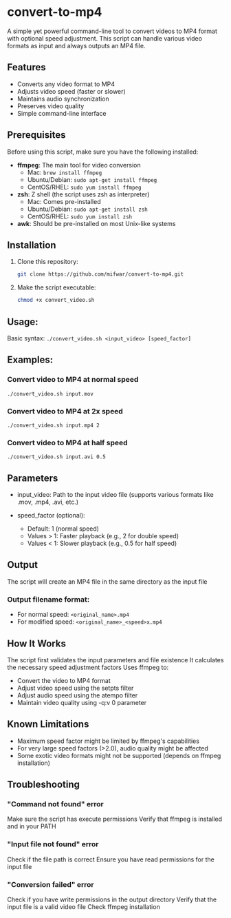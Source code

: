# convert-to-mp4
A simple yet powerful command-line tool to convert videos to MP4 format with optional speed adjustment. This script can handle various video formats as input and always outputs an MP4 file.

## Features

- Converts any video format to MP4
- Adjusts video speed (faster or slower)
- Maintains audio synchronization
- Preserves video quality
- Simple command-line interface

## Prerequisites

Before using this script, make sure you have the following installed:

- **ffmpeg**: The main tool for video conversion
  - Mac: `brew install ffmpeg`
  - Ubuntu/Debian: `sudo apt-get install ffmpeg`
  - CentOS/RHEL: `sudo yum install ffmpeg`
- **zsh**: Z shell (the script uses zsh as interpreter)
  - Mac: Comes pre-installed
  - Ubuntu/Debian: `sudo apt-get install zsh`
  - CentOS/RHEL: `sudo yum install zsh`
- **awk**: Should be pre-installed on most Unix-like systems

## Installation

1. Clone this repository:
   ```bash
   git clone https://github.com/mifwar/convert-to-mp4.git 
   ```

2. Make the script executable:
   ```bash
   chmod +x convert_video.sh
   ```
## Usage: 
Basic syntax: `./convert_video.sh <input_video> [speed_factor]`

## Examples:
### Convert video to MP4 at normal speed
`./convert_video.sh input.mov`

### Convert video to MP4 at 2x speed
`./convert_video.sh input.mp4 2`

### Convert video to MP4 at half speed
`./convert_video.sh input.avi 0.5`

## Parameters
- input_video: Path to the input video file (supports various formats like .mov, .mp4, .avi, etc.)
- speed_factor (optional):

  - Default: 1 (normal speed)
  - Values > 1: Faster playback (e.g., 2 for double speed)
  - Values < 1: Slower playback (e.g., 0.5 for half speed)



## Output
The script will create an MP4 file in the same directory as the input file

### Output filename format:

- For normal speed: `<original_name>.mp4`
- For modified speed: `<original_name>_<speed>x.mp4`


## How It Works
The script first validates the input parameters and file existence
It calculates the necessary speed adjustment factors
Uses ffmpeg to:

- Convert the video to MP4 format
- Adjust video speed using the setpts filter
- Adjust audio speed using the atempo filter
- Maintain video quality using -q:v 0 parameter


## Known Limitations
- Maximum speed factor might be limited by ffmpeg's capabilities
- For very large speed factors (>2.0), audio quality might be affected
- Some exotic video formats might not be supported (depends on ffmpeg installation)

## Troubleshooting

### "Command not found" error

Make sure the script has execute permissions
Verify that ffmpeg is installed and in your PATH



### "Input file not found" error

Check if the file path is correct
Ensure you have read permissions for the input file



### "Conversion failed" error

Check if you have write permissions in the output directory
Verify that the input file is a valid video file
Check ffmpeg installation
